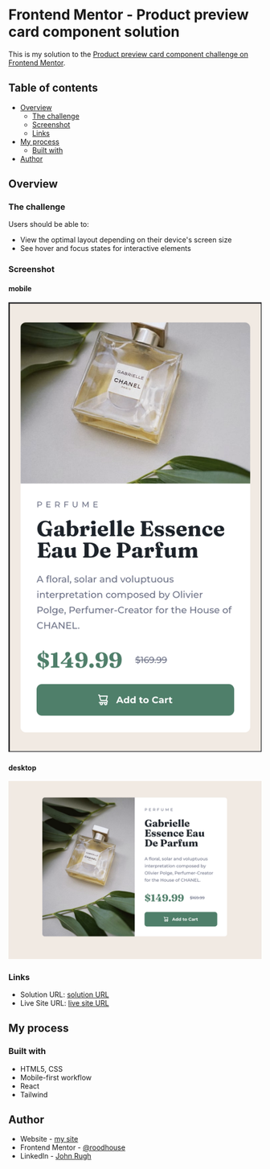 # Frontend Mentor - Product preview card component solution

This is my solution to the [Product preview card component challenge on Frontend Mentor](https://www.frontendmentor.io/challenges/product-preview-card-component-GO7UmttRfa). 

## Table of contents

- [Overview](#overview)
  - [The challenge](#the-challenge)
  - [Screenshot](#screenshot)
  - [Links](#links)
- [My process](#my-process)
  - [Built with](#built-with)
- [Author](#author)

## Overview

### The challenge

Users should be able to:

- View the optimal layout depending on their device's screen size
- See hover and focus states for interactive elements

### Screenshot

#### mobile
![](/src/assets/images/mb.png)

#### desktop
![](/src/assets/images/dt.png)

### Links

- Solution URL: [solution URL](https://github.com/roodhouse/frontend-mentor-product-preview-card-component)
- Live Site URL: [live site URL](https://product-preview.rugh.us/)

## My process

### Built with

- HTML5, CSS
- Mobile-first workflow
- React
- Tailwind

## Author

- Website - [my site](https://rugh.us)
- Frontend Mentor - [@roodhouse](https://www.frontendmentor.io/profile/roodhouse)
- LinkedIn - [John Rugh](https://www.linkedin.com/in/john-m-rugh/)
